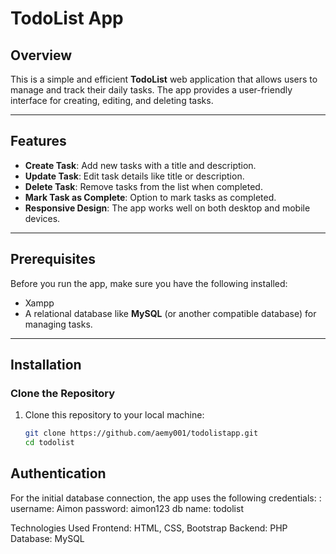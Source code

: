 # TodoList App

## Overview

This is a simple and efficient **TodoList** web application that allows users to manage and track their daily tasks. The app provides a user-friendly interface for creating, editing, and deleting tasks.

---

## Features

- **Create Task**: Add new tasks with a title and description.
- **Update Task**: Edit task details like title or description.
- **Delete Task**: Remove tasks from the list when completed.
- **Mark Task as Complete**: Option to mark tasks as completed.
- **Responsive Design**: The app works well on both desktop and mobile devices.

---

## Prerequisites

Before you run the app, make sure you have the following installed:
- Xampp 
- A relational database like **MySQL** (or another compatible database) for managing tasks.

---

## Installation

### Clone the Repository

1. Clone this repository to your local machine:
   ```bash
   git clone https://github.com/aemy001/todolistapp.git
   cd todolist


## Authentication
For the initial database connection, the app uses the following credentials: :
username: Aimon
password: aimon123 
db name: todolist

Technologies Used
Frontend: HTML, CSS, Bootstrap
Backend: PHP
Database: MySQL

